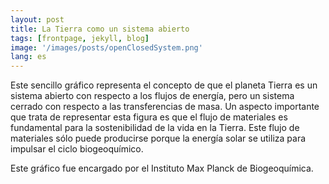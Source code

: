```yaml
---
layout: post
title: La Tierra como un sistema abierto
tags: [frontpage, jekyll, blog]
image: '/images/posts/openClosedSystem.png'
lang: es
---
```


Este sencillo gráfico representa el concepto de que el planeta Tierra es un sistema abierto con respecto a los flujos de energía, pero un sistema cerrado con respecto a las transferencias de masa. Un aspecto importante que trata de representar esta figura es que el flujo de materiales es fundamental para la sostenibilidad de la vida en la Tierra. Este flujo de materiales sólo puede producirse porque la energía solar se utiliza para impulsar el ciclo biogeoquímico.

Este gráfico fue encargado por el Instituto Max Planck de Biogeoquímica.

